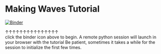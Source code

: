 # Making Waves Tutorial

[![Binder](https://mybinder.org/badge_logo.svg)](https://mybinder.org/v2/gh/mk-waves/mk-waves-tutorial/main) 

&uparrow;&uparrow;&uparrow;&uparrow;&uparrow;&uparrow;&uparrow;&uparrow;&uparrow;&uparrow;&uparrow;&uparrow;&uparrow;&uparrow;&uparrow;  
click the binder icon above to begin. A remote python session will launch in your browser with the tutorial
Be patient, sometimes it takes a while for the session to initialize the first few times. 


